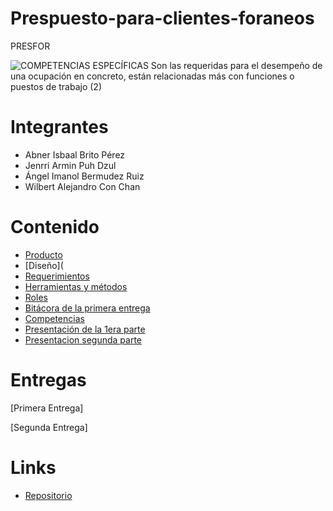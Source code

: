 # Prespuesto-para-clientes-foraneos
PRESFOR 

![COMPETENCIAS ESPECÍFICAS Son las requeridas para el desempeño de una ocupación en concreto, están relacionadas más con funciones o puestos de trabajo  (2)](https://github.com/JenrriPuch/Prespusto-para-clientes-foraneos/assets/144386193/bfc4a0bd-e90e-414e-9b84-bad9bd172f22)

# Integrantes 
- Abner Isbaal Brito Pérez
- Jenrri Armin Puh Dzul
- Ángel Imanol Bermudez Ruiz
- Wilbert Alejandro Con Chan

# Contenido 
- [Producto](https://github.com/JenrriPuch/Prespusto-para-clientes-foraneos/blob/main/SEGUNDA_ENTREGA/Producto.md)
- [Diseño](
- [Requerimientos](https://github.com/JenrriPuch/Prespusto-para-clientes-foraneos/blob/main/SEGUNDA_ENTREGA/Requisistos.md)
- [Herramientas y métodos](https://github.com/JenrriPuch/Prespusto-para-clientes-foraneos/blob/main/PRIMERA_ENTREGA/Herramientas%20y%20m%C3%A9todos.md)
- [Roles](https://github.com/JenrriPuch/Prespusto-para-clientes-foraneos/blob/main/Roles.md)
- [Bitácora de la primera entrega](https://github.com/JenrriPuch/Prespusto-para-clientes-foraneos/blob/main/PRIMERA_ENTREGA/Bit%C3%A1cora.md)
- [Competencias](https://github.com/JenrriPuch/Prespusto-para-clientes-foraneos/blob/main/SEGUNDA_ENTREGA/Competencias.md)
- [Presentación de la 1era parte](https://github.com/JenrriPuch/Prespusto-para-clientes-foraneos/blob/main/Presentaci%C3%B3n%20del%20Avance.md)
- [Presentacion segunda parte](https://github.com/JenrriPuch/Prespusto-para-clientes-foraneos/blob/main/SEGUNDA_ENTREGA/Presentacion_avance.md)

# Entregas 
[Primera Entrega]

[Segunda Entrega]

  # Links

  - [Repositorio](https://github.com/JenrriPuch/Prespusto-para-clientes-foraneos)

